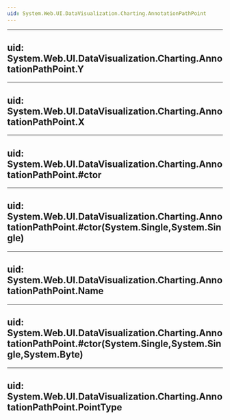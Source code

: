 ```yaml
---
uid: System.Web.UI.DataVisualization.Charting.AnnotationPathPoint
---
```


---
uid: System.Web.UI.DataVisualization.Charting.AnnotationPathPoint.Y
---

---
uid: System.Web.UI.DataVisualization.Charting.AnnotationPathPoint.X
---

---
uid: System.Web.UI.DataVisualization.Charting.AnnotationPathPoint.#ctor
---

---
uid: System.Web.UI.DataVisualization.Charting.AnnotationPathPoint.#ctor(System.Single,System.Single)
---

---
uid: System.Web.UI.DataVisualization.Charting.AnnotationPathPoint.Name
---

---
uid: System.Web.UI.DataVisualization.Charting.AnnotationPathPoint.#ctor(System.Single,System.Single,System.Byte)
---

---
uid: System.Web.UI.DataVisualization.Charting.AnnotationPathPoint.PointType
---

